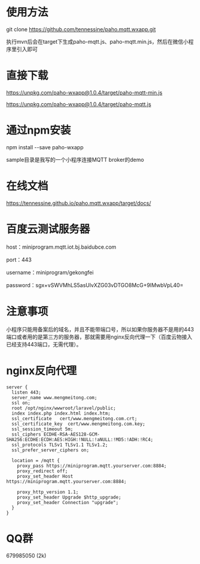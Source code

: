 # 使用方法

git clone https://github.com/tennessine/paho.mqtt.wxapp.git

执行mvn后会在target下生成paho-mqtt.js、paho-mqtt.min.js，然后在微信小程序里引入即可

# 直接下载
https://unpkg.com/paho-wxapp@1.0.4/target/paho-mqtt-min.js

https://unpkg.com/paho-wxapp@1.0.4/target/paho-mqtt.js

# 通过npm安装

npm install --save paho-wxapp

sample目录是我写的一个小程序连接MQTT broker的demo

# 在线文档
https://tennessine.github.io/paho.mqtt.wxapp/target/docs/


# 百度云测试服务器
host：miniprogram.mqtt.iot.bj.baidubce.com

port：443

username：miniprogram/gekongfei

password：sgx+vSWVMhLS5asUlvXZG03vDTGO8McG+9IMwbVpL40=

# 注意事项

小程序只能用备案后的域名，并且不能带端口号，所以如果你服务器不是用的443端口或者用的是第三方的服务器，那就需要用nginx反向代理一下（百度云物接入已经支持443端口，无需代理）。

# nginx反向代理
```
server {
  listen 443;
  server_name www.mengmeitong.com;
  ssl on;
  root /opt/nginx/wwwroot/laravel/public;
  index index.php index.html index.htm;
  ssl_certificate   cert/www.mengmeitong.com.crt;
  ssl_certificate_key  cert/www.mengmeitong.com.key;
  ssl_session_timeout 5m;
  ssl_ciphers ECDHE-RSA-AES128-GCM-SHA256:ECDHE:ECDH:AES:HIGH:!NULL:!aNULL:!MD5:!ADH:!RC4;
  ssl_protocols TLSv1 TLSv1.1 TLSv1.2;
  ssl_prefer_server_ciphers on;

  location = /mqtt {
    proxy_pass https://miniprogram.mqtt.yourserver.com:8884;
    proxy_redirect off;
    proxy_set_header Host https://miniprogram.mqtt.yourserver.com:8884;

    proxy_http_version 1.1;
    proxy_set_header Upgrade $http_upgrade;
    proxy_set_header Connection "upgrade";
  }
}
```

# QQ群
679985050 (2k)
